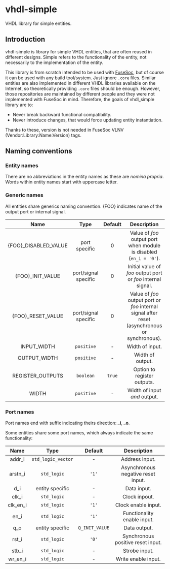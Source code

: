 # vhdl-simple
VHDL library for simple entities.

## Introduction
vhdl-simple is library for simple VHDL entities, that are often reused in different designs.
Simple refers to the functionality of the entity, not necessarily to the implementation of the entity.

This library is from scratch intended to be used with [FuseSoc](https://github.com/olofk/fusesoc), but of course it can be used with any build tool/system.
Just ignore `.core` files.
Similar entities are also implemented in different VHDL libraries available on the Internet, so theoretically providing `.core` files should be enough.
However, those repositories are maintained by different people and they were not implemented with FuseSoc in mind.
Therefore, the goals of vhdl\_simple library are to:
- Never break backward functional compatibility.
- Never introduce changes, that would force updating entity instantiation.

Thanks to these, version is not needed in FuseSoc VLNV (Vendor:Library:Name:Version) tags.

## Naming conventions

### Entity names

There are no abbreviations in the entity names as these are *nomina propria*.
Words within entity names start with uppercase letter.

### Generic names

All entities share generics naming convention.
{FOO} indicates name of the output port or internal signal.

| Name | Type | Default | Description |
| :---: | :---: | :---: | :---: |
| {FOO}_DISABLED_VALUE | port specific | 0 | Value of *foo* output port when module is disabled (`en_i = '0'`). |
| {FOO}_INIT_VALUE | port/signal specific | 0 | Initial value of *foo* output port or *foo* internal signal. 
| {FOO}_RESET_VALUE | port/signal specific | 0 | Value of *foo* output port or *foo* internal signal after reset (asynchronous or synchronous). |
| INPUT_WIDTH | `positive` | - | Width of input. |
| OUTPUT_WIDTH | `positive` | - | Width of output. |
| REGISTER_OUTPUTS | `boolean` | `true` | Option to register outputs. |
| WIDTH | `positive` | - | Width of input *and* output. |

### Port names

Port names end with suffix indicating theirs direction: **_i**, **_o**.

Some entities share some port names, which always indicate the same functionality:

| Name | Type | Default | Description |
| :---: | :---: | :---: | :---: |
| addr_i | `std_logic_vector` | - | Address input. |
| arstn_i | `std_logic` | `'1'` | Asynchronous negative reset input. |
| d_i | entity specific | - | Data input. |
| clk_i | `std_logic` | - | Clock inpout. |
| clk_en_i | `std_logic` | `'1'` | Clock enable input. |
| en_i | `std_logic` | `'1'` | Functionality enable input. |
| q_o | entity specific | `Q_INIT_VALUE` | Data output. |
| rst_i | `std_logic` | `'0'` | Synchronous positive reset input. |
| stb_i | `std_logic` | - | Strobe input. |
| wr_en_i | `std_logic` | - | Write enable input. |
